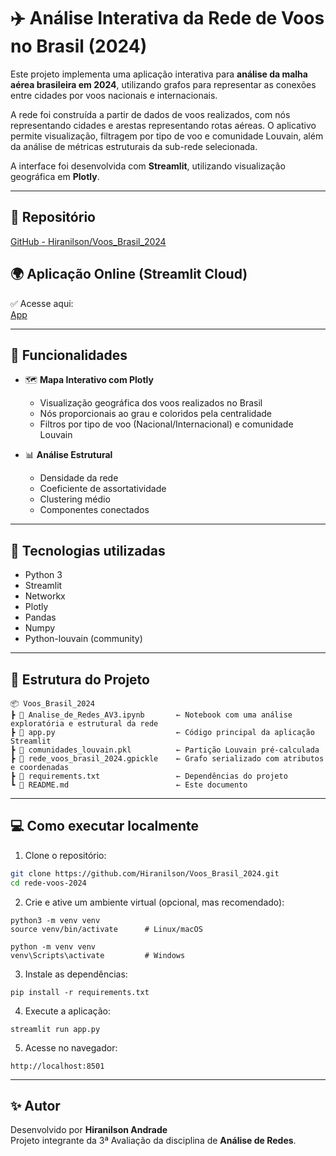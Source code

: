# ✈️ Análise Interativa da Rede de Voos no Brasil (2024)

Este projeto implementa uma aplicação interativa para **análise da malha aérea brasileira em 2024**, utilizando grafos para representar as conexões entre cidades por voos nacionais e internacionais.

A rede foi construída a partir de dados de voos realizados, com nós representando cidades e arestas representando rotas aéreas. O aplicativo permite visualização, filtragem por tipo de voo e comunidade Louvain, além da análise de métricas estruturais da sub-rede selecionada.

A interface foi desenvolvida com **Streamlit**, utilizando visualização geográfica em **Plotly**.

---

## 🔗 Repositório

[GitHub - Hiranilson/Voos_Brasil_2024](https://github.com/Hiranilson/Voos_Brasil_2024)

## 🌍 Aplicação Online (Streamlit Cloud)

✅ Acesse aqui:  
[App](https://voosbrasil2024-m4xvzmdkaepgwukvnljy2d.streamlit.app/)

---

## 🚀 Funcionalidades

- 🗺️ **Mapa Interativo com Plotly**
  - Visualização geográfica dos voos realizados no Brasil
  - Nós proporcionais ao grau e coloridos pela centralidade
  - Filtros por tipo de voo (Nacional/Internacional) e comunidade Louvain

- 📊 **Análise Estrutural**
  - Densidade da rede
  - Coeficiente de assortatividade
  - Clustering médio
  - Componentes conectados

---

## 🧠 Tecnologias utilizadas

- Python 3
- Streamlit
- Networkx
- Plotly
- Pandas
- Numpy
- Python-louvain (community)

---

## 📁 Estrutura do Projeto

```
📦 Voos_Brasil_2024
┣ 📜 Analise_de_Redes_AV3.ipynb       ← Notebook com uma análise exploratória e estrutural da rede
┣ 📜 app.py                           ← Código principal da aplicação Streamlit
┣ 📜 comunidades_louvain.pkl          ← Partição Louvain pré-calculada
┣ 📜 rede_voos_brasil_2024.gpickle    ← Grafo serializado com atributos e coordenadas
┣ 📜 requirements.txt                 ← Dependências do projeto
┗ 📜 README.md                        ← Este documento
```

---

## 💻 Como executar localmente

1. Clone o repositório:

```bash
git clone https://github.com/Hiranilson/Voos_Brasil_2024.git
cd rede-voos-2024
```

2. Crie e ative um ambiente virtual (opcional, mas recomendado):
   
```
python3 -m venv venv
source venv/bin/activate      # Linux/macOS

python -m venv venv
venv\Scripts\activate         # Windows
```

3. Instale as dependências:
   
```
pip install -r requirements.txt
```

4. Execute a aplicação:
   
```
streamlit run app.py
```

5. Acesse no navegador:
   
```
http://localhost:8501
```

---

## ✨ Autor

Desenvolvido por **Hiranilson Andrade**  
Projeto integrante da 3ª Avaliação da disciplina de **Análise de Redes**.
